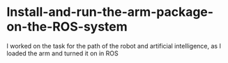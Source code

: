 # Install-and-run-the-arm-package-on-the-ROS-system
I worked on the task for the path of the robot and artificial intelligence, as I loaded the arm and turned it on in ROS 
